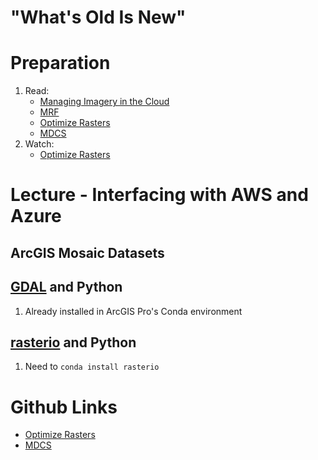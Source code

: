 # "What's Old Is New"

# Preparation
1. Read:
    - [Managing Imagery in the Cloud](http://proceedings.esri.com/library/userconf/proc17/tech-workshops/tw_630-625.pdf)
    - [MRF](https://community.esri.com/thread/212729-mrf-s3-mosaics-caches-and-optimization)
    - [Optimize Rasters](https://github.com/Esri/OptimizeRasters)
    - [MDCS](https://github.com/Esri/mdcs-py)
2. Watch:
    - [Optimize Rasters](https://www.youtube.com/watch?v=NEu0BYA1jAA)

# Lecture - Interfacing with AWS and Azure
## ArcGIS Mosaic Datasets

## [GDAL](https://pypi.org/project/GDAL/) and Python
1. Already installed in ArcGIS Pro's Conda environment

## [rasterio](https://rasterio.readthedocs.io/en/stable/) and Python
1. Need to ```conda install rasterio```

# Github Links
  - [Optimize Rasters](https://github.com/Esri/OptimizeRasters)
  - [MDCS](https://github.com/Esri/mdcs-py)
